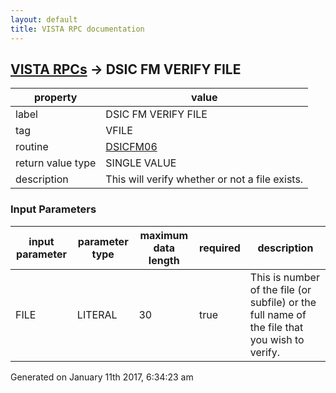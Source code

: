 ```yaml
---
layout: default
title: VISTA RPC documentation
---
```




## [VISTA RPCs](TableOfContent.md) &#8594; DSIC FM VERIFY FILE 

 property | value 
--- | --- 
 label | DSIC FM VERIFY FILE
 tag | VFILE
 routine | [DSICFM06](http://code.osehra.org/dox/Routine_DSICFM06_source.html)
 return value type | SINGLE VALUE
 description | This will verify whether or not a file exists.

### Input Parameters

| input parameter | parameter type | maximum data length | required | description | 
| --- | --- | --- | --- | --- | 
| FILE | LITERAL | 30 | true | This is number of the file (or subfile) or the full name of the file that you wish to verify. | 




Generated on January 11th 2017, 6:34:23 am